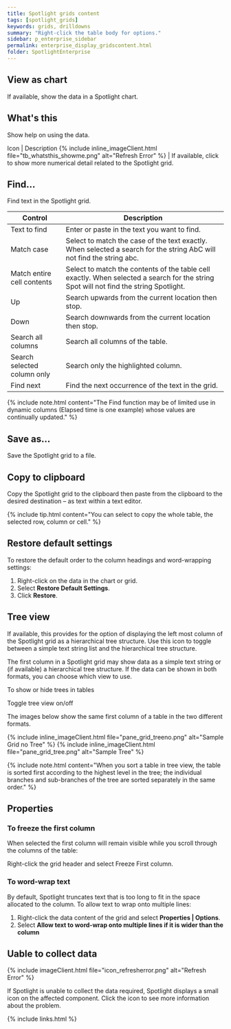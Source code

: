 ```yaml
---
title: Spotlight grids content
tags: [spotlight_grids]
keywords: grids, drilldowns
summary: "Right-click the table body for options."
sidebar: p_enterprise_sidebar
permalink: enterprise_display_gridscontent.html
folder: SpotlightEnterprise
---
```





## View as chart

If available, show the data in a Spotlight chart.

## What's this

Show help on using the data.

Icon | Description
{% include inline_imageClient.html file="tb_whatsthis_showme.png" alt="Refresh Error" %} | If available, click to show more numerical detail related to the Spotlight grid.


## Find...

Find text in the Spotlight grid.

Control | Description
--------|------------
Text to find | Enter or paste in the text you want to find.
Match case | Select to match the case of the text exactly. When selected a search for the string AbC will not find the string abc.
Match entire cell contents | Select to match the contents of the table cell exactly. When selected a search for the string Spot will not find the string Spotlight.
Up | Search upwards from the current location then stop.
Down | Search downwards from the current location then stop.
Search all columns | Search all columns of the table.
Search selected column only | Search only the highlighted column.
Find next | Find the next occurrence of the text in the grid.

{% include note.html content="The Find function may be of limited use in dynamic columns (Elapsed time is one example) whose values are continually updated." %}

## Save as...

Save the Spotlight grid to a file.

## Copy to clipboard

Copy the Spotlight grid to the clipboard then paste from the clipboard to the desired destination – as text within a text editor.

{% include tip.html content="You can select to copy the whole table, the selected row, column or cell." %}

## Restore default settings

To restore the default order to the column headings and word-wrapping settings:

1. Right-click on the data in the chart or grid.
2. Select **Restore Default Settings**.
3. Click **Restore**.


## Tree view

If available, this provides for the option of displaying the left most column of the Spotlight grid as a hierarchical tree structure. Use this icon to toggle between a simple text string list and the hierarchical tree structure.

The first column in a Spotlight grid may show data as a simple text string or (if available) a hierarchical tree structure. If the data can be shown in both formats, you can choose which view to use.

To show or hide trees in tables

Toggle tree view on/off

The images below show the same first column of a table in the two different formats.

 {% include inline_imageClient.html file="pane_grid_treeno.png" alt="Sample Grid no Tree" %}
 {% include inline_imageClient.html file="pane_grid_tree.png" alt="Sample Tree" %}

{% include note.html content="When you sort a table in tree view, the table is sorted first according to the highest level in the tree; the individual branches and sub-branches of the tree are sorted separately in the same order." %}



## Properties

### To freeze the first column

When selected the first column will remain visible while you scroll through the columns of the table:

Right-click the grid header and select Freeze First column.

### To word-wrap text

By default, Spotlight truncates text that is too long to fit in the space allocated to the column. To allow text to wrap onto multiple lines:

1. Right-click the data content of the grid and select **Properties \| Options**.
2. Select **Allow text to word-wrap onto multiple lines if it is wider than the column**


## Uable to collect data

{% include imageClient.html file="icon_refresherror.png" alt="Refresh Error" %}

If Spotlight is unable to collect the data required, Spotlight displays a small icon on the affected component. Click the icon to see more information about the problem.

{% include links.html %}

